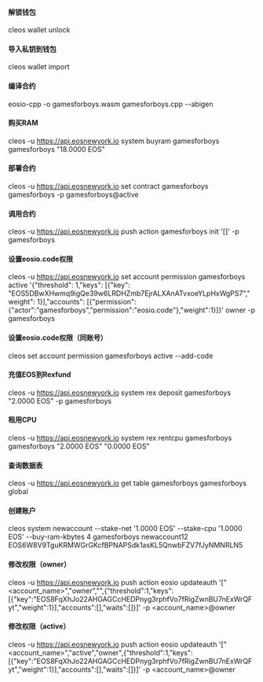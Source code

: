 #### 解锁钱包
cleos wallet unlock
#### 导入私钥到钱包
cleos wallet import
#### 编译合约
eosio-cpp -o gamesforboys.wasm gamesforboys.cpp --abigen
#### 购买RAM
cleos -u https://api.eosnewyork.io system buyram gamesforboys gamesforboys "18.0000 EOS"
#### 部署合约
cleos -u https://api.eosnewyork.io set contract gamesforboys gamesforboys -p gamesforboys@active
#### 调用合约
cleos -u https://api.eosnewyork.io push action gamesforboys init '[]' -p gamesforboys
#### 设置eosio.code权限
cleos -u https://api.eosnewyork.io set account permission gamesforboys active '{"threshold": 1,"keys": [{"key": "EOS5DBwXHwmq9igQe39w6LRDHZmb7EjrALXAnATvxoeYLpHxWgPS7","weight": 1}],"accounts": [{"permission":{"actor":"gamesforboys","permission":"eosio.code"},"weight":1}]}' owner -p gamesforboys
#### 设置eosio.code权限（同账号）
cleos set account permission gamesforboys active --add-code
#### 充值EOS到Rexfund
cleos -u https://api.eosnewyork.io system rex deposit gamesforboys "2.0000 EOS" -p gamesforboys
#### 租用CPU
cleos -u https://api.eosnewyork.io system rex rentcpu gamesforboys gamesforboys "2.0000 EOS" "0.0000 EOS"
#### 查询数据表
cleos -u https://api.eosnewyork.io get table gamesforboys gamesforboys global
#### 创建账户
cleos system newaccount --stake-net '1.0000 EOS' --stake-cpu '1.0000 EOS' --buy-ram-kbytes 4 gamesforboys newaccount12 EOS6W8V9TguKRMWGrGKcfBPNAPSdk1asKL5QnwbFZV7fJyNMNRLN5
#### 修改权限（owner）
cleos -u https://api.eosnewyork.io push action eosio updateauth '["<account_name>","owner","",{"threshold":1,"keys":[{"key":"EOS8FqXhJo22AHGAGCcHEDPnyg3rphfVo7fRigZwnBU7nExWrQFyt","weight":1}],"accounts":[],"waits":[]}]' -p <account_name>@owner
#### 修改权限（active）
cleos -u https://api.eosnewyork.io push action eosio updateauth '["<account_name>","active","owner",{"threshold":1,"keys":[{"key":"EOS8FqXhJo22AHGAGCcHEDPnyg3rphfVo7fRigZwnBU7nExWrQFyt","weight":1}],"accounts":[],"waits":[]}]' -p <account_name>@owner

